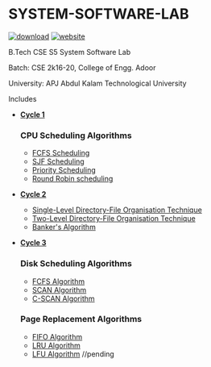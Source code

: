 # SYSTEM-SOFTWARE-LAB

[![download](https://img.shields.io/badge/Download-zip-blue.svg?logo=appveyor&longCache=true&style=for-the-badge)](https://github.com/KTU-CSE/System-Software-lab/zipball/master)
[![website](https://img.shields.io/badge/Live-website-green.svg?logo=appveyor&longCache=true&style=for-the-badge)](https://abhijithvijayan.github.io/System-Software-lab/)

B.Tech CSE S5 System Software Lab

Batch: CSE 2k16-20, College of Engg. Adoor

University: APJ Abdul Kalam Technological University

Includes

- **[Cycle 1](cycle-1/README.md)**

  ### CPU Scheduling Algorithms

  - [FCFS Scheduling](cycle-1/p_01/README.md)
  - [SJF Scheduling](cycle-1/p_02/README.md)
  - [Priority Scheduling](cycle-1/p_03/README.md)
  - [Round Robin scheduling](cycle-1/p_04/README.md)

- **[Cycle 2](cycle-2/README.md)**

  - [Single-Level Directory-File Organisation Technique](cycle-2/p_05/README.md)
  - [Two-Level Directory-File Organisation Technique](cycle-2/p_06/README.md)
  - [Banker's Algorithm](cycle-2/p_07/README.md)

- **[Cycle 3](cycle-3/README.md)**
  ### Disk Scheduling Algorithms
  - [FCFS Algorithm](cycle-3/p_08/README.md)
  - [SCAN Algorithm](cycle-3/p_09/README.md)
  - [C-SCAN Algorithm](cycle-3/p_10/README.md)
  ### Page Replacement Algorithms
  - [FIFO Algorithm](cycle-3/p_11/README.md)
  - [LRU Algorithm](cycle-3/p_12/README.md)
  - [LFU Algorithm](#) //pending